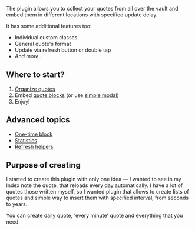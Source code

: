 The plugin allows you to collect your quotes from all over the vault and embed them in different locations with
specified update delay.

It has some additional features too:

- Individual custom classes
- General quote's format
- Update via refresh button or double tap 
- *And more...*

## Where to start?
1. [Organize quotes](terms/quote-listings.md)
2. Embed [quote blocks](block-types/quote-block.md) (or use [simple modal](additional/quote-maker.md))
3. Enjoy!

## Advanced topics
- [One-time block](block-types/one-time-quote-block.md)
- [Statistics](additional/statistics.md)
- [Refresh helpers](additional/refreshing-blocks.md)

## Purpose of creating
I started to create this plugin with only one idea — I wanted to see in my Index note
the quote, that reloads every day automatically. I have a lot of quotes those written myself, so I
wanted plugin that allows to create lists of quotes and simple way to insert them
with specified interval, from seconds to years.

You can create daily quote, 'every minute' quote and everything that you need.
